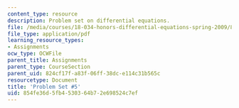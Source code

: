 ```yaml
---
content_type: resource
description: Problem set on differential equations.
file: /media/courses/18-034-honors-differential-equations-spring-2009/854fe36d5fb4530364b72e698524c7ef_MIT18_034s09_pset05.pdf
file_type: application/pdf
learning_resource_types:
- Assignments
ocw_type: OCWFile
parent_title: Assignments
parent_type: CourseSection
parent_uid: 824cf17f-a83f-06ff-38dc-e114c31b565c
resourcetype: Document
title: 'Problem Set #5'
uid: 854fe36d-5fb4-5303-64b7-2e698524c7ef
---
```


